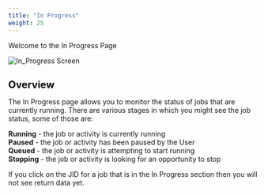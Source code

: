 ```yaml
---
title: "In Progress"
weight: 25
---
```


Welcome to the In Progress Page

<img src="/Activity/In_Progress/inprogressmain.png" alt="In_Progress Screen">

<h1 style="color:black;font-size:20px;">Overview</h1>

The In Progress page allows you to monitor the status of jobs that are currently running. There are various stages in which you might see the job status, some of those are:

<b>Running</b> - the job or activity is currently running<br>
<b>Paused</b> - the job or activity has been paused by the User<br>
<b>Queued</b> - the job or activity is attempting to start running<br>
<b>Stopping</b> - the job or activity is looking for an opportunity to stop<br>

If you click on the JID for a job that is in the In Progress section then you will not see return data yet.

